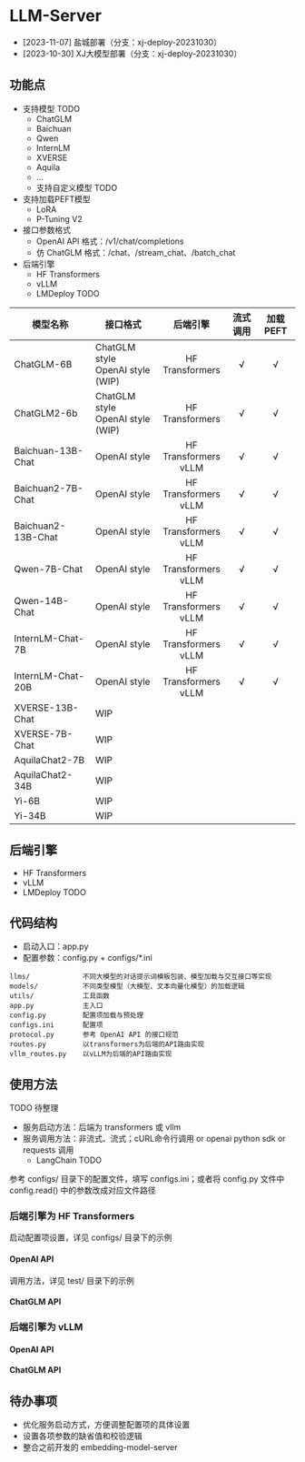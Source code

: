 # LLM-Server

* [2023-11-07] 盐城部署（分支：xj-deploy-20231030）
* [2023-10-30] XJ大模型部署（分支：xj-deploy-20231030）

## 功能点

* 支持模型 TODO
  * ChatGLM
  * Baichuan
  * Qwen
  * InternLM
  * XVERSE
  * Aquila
  * ...
  * 支持自定义模型 TODO
* 支持加载PEFT模型
  * LoRA
  * P-Tuning V2
* 接口参数格式
  * OpenAI API 格式：/v1/chat/completions
  * 仿 ChatGLM 格式：/chat、/stream_chat、/batch_chat
* 后端引擎
  * HF Transformers
  * vLLM
  * LMDeploy TODO

| 模型名称 | 接口格式 | 后端引擎 | 流式调用 | 加载 PEFT |
| ----------         | ----- | :---: | :---: | :---: |
| ChatGLM-6B         | ChatGLM style <br> OpenAI style (WIP) | HF Transformers | √ | √ |
| ChatGLM2-6b        | ChatGLM style <br> OpenAI style (WIP) | HF Transformers | √ | √ |
| Baichuan-13B-Chat  | OpenAI style | HF Transformers <br> vLLM | √ | √ |
| Baichuan2-7B-Chat  | OpenAI style | HF Transformers <br> vLLM | √ | √ |
| Baichuan2-13B-Chat | OpenAI style | HF Transformers <br> vLLM | √ | √ |
| Qwen-7B-Chat       | OpenAI style | HF Transformers <br> vLLM | √ | √ |
| Qwen-14B-Chat      | OpenAI style | HF Transformers <br> vLLM | √ | √ |
| InternLM-Chat-7B   | OpenAI style | HF Transformers <br> vLLM | √ | √ |
| InternLM-Chat-20B  | OpenAI style | HF Transformers <br> vLLM | √ | √ |
| XVERSE-13B-Chat    | WIP
| XVERSE-7B-Chat     | WIP
| AquilaChat2-7B     | WIP
| AquilaChat2-34B    | WIP
| Yi-6B              | WIP
| Yi-34B             | WIP

## 后端引擎

* HF Transformers
* vLLM
* LMDeploy TODO

## 代码结构

* 启动入口：app.py
* 配置参数：config.py + configs/*.ini

```
llms/             不同大模型的对话提示词模板包装、模型加载与交互接口等实现
models/           不同类型模型（大模型、文本向量化模型）的加载逻辑
utils/            工具函数
app.py            主入口
config.py         配置项加载与预处理
configs.ini       配置项
protocol.py       参考 OpenAI API 的接口规范
routes.py         以transformers为后端的API路由实现
vllm_routes.py    以vLLM为后端的API路由实现
```

## 使用方法

TODO 待整理
* 服务启动方法：后端为 transformers 或 vllm
* 服务调用方法：非流式、流式；cURL命令行调用 or openai python sdk or requests 调用
    * LangChain TODO

参考 configs/ 目录下的配置文件，填写 configs.ini；或者将 config.py 文件中 config.read() 中的参数改成对应文件路径

### 后端引擎为 HF Transformers

启动配置项设置，详见 configs/ 目录下的示例

#### OpenAI API

调用方法，详见 test/ 目录下的示例

#### ChatGLM API

### 后端引擎为 vLLM

#### OpenAI API

#### ChatGLM API

## 待办事项

* 优化服务启动方式，方便调整配置项的具体设置
* 设置各项参数的缺省值和校验逻辑
* 整合之前开发的 embedding-model-server
